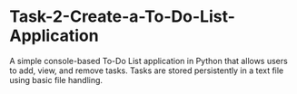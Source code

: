 # Task-2-Create-a-To-Do-List-Application
A simple console-based To-Do List application in Python that allows users to add, view, and remove tasks. Tasks are stored persistently in a text file using basic file handling.
